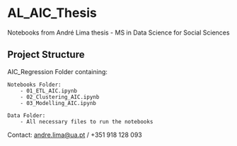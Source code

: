 # AL_AIC_Thesis
Notebooks from André Lima thesis - MS in Data Science for Social Sciences

## Project Structure

  AIC_Regression Folder containing:
  
    Notebooks Folder:
        - 01_ETL_AIC.ipynb
        - 02_Clustering_AIC.ipynb
        - 03_Modelling_AIC.ipynb

    Data Folder:
        - All necessary files to run the notebooks

Contact: andre.lima@ua.pt / +351 918 128 093

